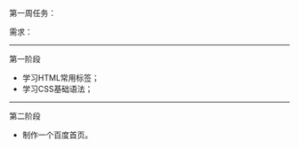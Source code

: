 第一周任务：

需求：
<hr>
<p>第一阶段</p>

<ul>
<li>学习HTML常用标签；</li>

<li>学习CSS基础语法；</li>
</ul>
<hr>
<p>第二阶段</p>
<ul>
<li>制作一个百度首页。</li>
</ul>

